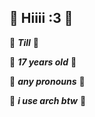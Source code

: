 ## 🌸 Hiiii :3 🌸

🌸 ***Till*** 🌸

🌸 ***17 years old*** 🌸

🌸 ***any pronouns*** 🌸

🌸 ***i use arch btw*** 🌸
